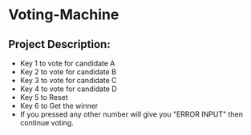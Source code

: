 # Voting-Machine

## Project Description:
- Key 1 to vote for candidate A
- Key 2 to vote for candidate B
- Key 3 to vote for candidate C
- Key 4 to vote for candidate D
- Key 5 to Reset
- Key 6 to Get the winner
- If you pressed any other number will give you "ERROR INPUT" then continue voting. 
